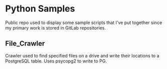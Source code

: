 # Python Samples
Public repo used to display some sample scripts that I've put together since my primary work is stored in GitLab repositories.

## File_Crawler
Crawler used to find specified files on a drive and write their locations to a PostgreSQL table. Uses psycopg2 to write to PG.
